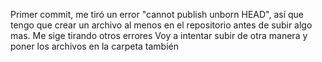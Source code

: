 Primer commit, me tiró un error "cannot publish unborn HEAD", así que tengo que crear un archivo al menos en el repositorio antes de subir algo mas.
Me sige tirando otros errores
Voy a intentar subir de otra manera y poner los archivos en la carpeta también
